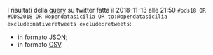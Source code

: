I risultati della [query](https://twitter.com/search?f=tweets&vertical=default&q=%23ods18%20OR%20%23ODS2018%20OR%20%40opendatasicilia%20OR%20to%3A%40opendatasicilia%20exclude%3Anativeretweets%20exclude%3Aretweets&src=typd) su twitter fatta il 2018-11-13 alle 21:50 `#ods18 OR #ODS2018 OR @opendatasicilia OR to:@opendatasicilia exclude:nativeretweets exclude:retweets`:

- in formato [JSON](./ods18.jsonl);
- in formato [CSV](./ods18.csv).
